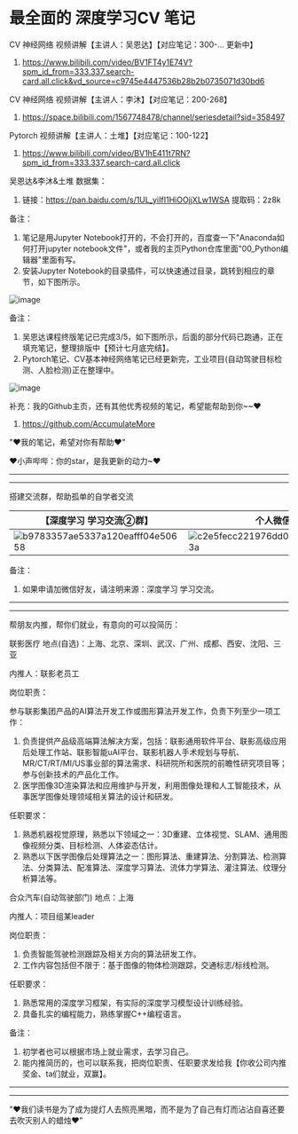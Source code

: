 # 最全面的 深度学习CV 笔记

CV 神经网络 视频讲解【主讲人：吴恩达】【对应笔记：300-... 更新中】

1. https://www.bilibili.com/video/BV1FT4y1E74V?spm_id_from=333.337.search-card.all.click&vd_source=c9745e4447536b28b2b0735071d30bd6

CV 神经网络 视频讲解【主讲人：李沐】【对应笔记：200-268】

1. https://space.bilibili.com/1567748478/channel/seriesdetail?sid=358497

Pytorch 视频讲解【主讲人：土堆】【对应笔记：100-122】

1. https://www.bilibili.com/video/BV1hE411t7RN?spm_id_from=333.337.search-card.all.click

吴恩达&李沐&土堆 数据集：

1. 链接：https://pan.baidu.com/s/1UL_yiIfI1HiOOjjXLw1WSA 提取码：2z8k 

备注：

1. 笔记是用Jupyter Notebook打开的，不会打开的，百度查一下"Anaconda如何打开jupyter notebook文件"，或者我的主页Python仓库里面"00_Python编辑器"里面有写。
2. 安装Jupyter Notebook的目录插件，可以快速通过目录，跳转到相应的章节，如下图所示。

![image](https://github.com/AccumulateMore/CV/assets/60348867/47d53efe-8b5f-413d-ac32-f643bcac37fe)

备注：

1. 吴恩达课程终版笔记已完成3/5，如下图所示，后面的部分代码已跑通，正在填充笔记，整理排版中【预计七月底完结】。
2. Pytorch笔记、CV基本神经网络笔记已经更新完，工业项目(自动驾驶目标检测、人脸检测)正在整理中。

![image](https://github.com/AccumulateMore/CV/assets/60348867/7e30147c-2c8d-45ab-8cd8-8981f3bac4c3)

补充：我的Github主页，还有其他优秀视频的笔记，希望能帮助到你~~♥

1. https://github.com/AccumulateMore

"♥我的笔记，希望对你有帮助♥"

♥小声哔哔：你的star，是我更新的动力~♥

-------------------------------------------------------------
-------------------------------------------------------------

搭建交流群，帮助孤单的自学者交流

|【深度学习 学习交流②群】| 个人微信 | 
| -------------------- | -------- | 
| ![b9783357ae5337a120eafff04e50658](https://github.com/AccumulateMore/CV/assets/60348867/95d627af-0f7f-44a1-806d-2d2119ac96b2)<br/> |![c2e5fecc221976dd0a2011ad206613a](https://github.com/AccumulateMore/CV/assets/60348867/f6673b30-b290-49e4-afc2-b13d7c053a0f)<br> | 

备注：

1. 如果申请加微信好友，请注明来源：深度学习 学习交流。

-------------------------------------------------------------
-------------------------------------------------------------

帮朋友内推，帮你们就业，有意向的可以投简历：

联影医疗 地点(自选)：上海、北京、深圳、武汉、广州、成都、西安、沈阳、三亚

内推人：联影老员工

岗位职责：

参与联影集团产品的AI算法开发工作或图形算法开发工作，负责下列至少一项工作：

1. 负责提供产品级高端算法解决方案，包括：联影通用软件平台、联影高级应用后处理工作站、联影智能uAl平台、联影机器人手术规划与导航、MR/CT/RT/MI/US事业部的算法需求、科研院所和医院的前瞻性研究项目等；参与创新技术的产品化工作。
2. 医学图像3D渲染算法和应用维护与开发，利用图像处理和人工智能技术，从事医学图像处理领域相关算法的设计和研发。

任职要求：

1. 熟悉机器视觉原理，熟悉以下领域之一：3D重建、立体视觉、SLAM、通用图像视频分类、目标检测、人体姿态估计。
2. 熟悉以下医学图像后处理算法之一：图形算法、重建算法、分割算法、检测算法、分类算法、配准算法、深度学习算法、流体力学算法、灌注算法、纹理分析算法等。

合众汽车(自动驾驶部门) 地点：上海

内推人：项目组某leader

岗位职责：

1. 负责智能驾驶检测跟踪及相关方向的算法研发工作。
2. 工作内容包括但不限于：基于图像的物体检测跟踪，交通标志/标线检测。

任职要求：

1. 熟悉常用的深度学习框架，有实际的深度学习模型设计训练经验。
2. 具备扎实的编程能力，熟练掌握C++编程语言。

备注：

1. 初学者也可以根据市场上就业需求，去学习自己。
2. 能内推简历的，也可以联系我，把岗位职责、任职要求发给我【你收公司内推奖金、ta们就业，双赢】。

-------------------------------------------------------------
-------------------------------------------------------------

"♥我们读书是为了成为提灯人去照亮黑暗，而不是为了自己有灯而沾沾自喜还要去吹灭别人的蜡烛♥"
